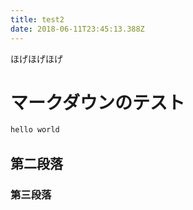 ```yaml
---
title: test2
date: 2018-06-11T23:45:13.388Z
---
```

ほげほげほげ

# マークダウンのテスト

```php
hello world
```

## 第二段落
### 第三段落
